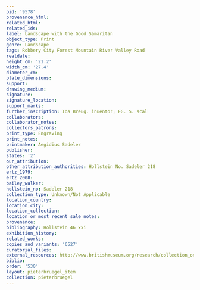 ```yaml
---
pid: '9578'
provenance_html:
related_html:
related_ids:
label: Landscape with the Good Samaritan
object_type: Print
genre: Landscape
tags: Robbery City Forest Mountain River Valley Road
realdate:
height_cm: '21.2'
width_cm: '27.4'
diameter_cm:
plate_dimensions:
support:
drawing_medium:
signature:
signature_location:
support_marks:
further_inscription: Ioa Breug. inuentor; EG. S. scal
collaborators:
collaborator_notes:
collectors_patrons:
print_type: Engraving
print_notes:
printmaker: Aegidius Sadeler
publisher:
states: '2'
our_attribution:
other_attribution_authorities: Hollstein No. Sadeler 218
ertz_1979:
ertz_2008:
bailey_walker:
hollstein_no: Sadeler 218
collection_type: Unknown/Not Applicable
location_country:
location_city:
location_collection:
location_or_most_recent_sale_notes:
provenance:
bibliography: Hollstein 46 xxi
exhibition_history:
related_works:
copies_and_variants: '6527'
curatorial_files:
external_resources: http://www.britishmuseum.org/research/collection_online/collection_object_details.aspx?assetId=690205001&objectId=3228578&partId=1
biblio:
order: '530'
layout: pieterbruegel_item
collection: pieterbruegel
---
```

